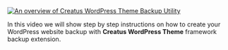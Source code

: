 <div class="thz-doc-image max">
<a class="thz-lightbox mfp-iframe" href="https://www.youtube.com/watch?v=joAcqMv_b14" data-mfp-title="An overview of Creatus WordPress Theme Backup Utility" data-modal-size="large">
	<img src="../../docs-media/splash-how-to-backup.jpg" alt="An overview of Creatus WordPress Theme Backup Utility" />
</a>
</div>

In this video we will show step by step instructions on how to create your WordPress website backup with __Creatus WordPress Theme__ framework backup extension. 
